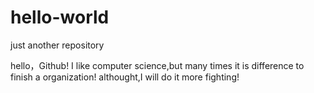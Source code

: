 # hello-world
just another repository

hello，Github!
I like computer science,but many times it is difference to finish a organization!
althought,I will do it more fighting!
